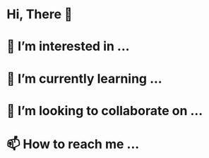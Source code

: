 # Hi, There 👋

# 👀 I’m interested in ...

# 🌱 I’m currently learning ...

# 💞️ I’m looking to collaborate on ...

# 📫 How to reach me ...

<!---
SiMuks14/SiMuks14 is a ✨ special ✨ repository because its `README.md` (this file) appears on your GitHub profile.
You can click the Preview link to take a look at your changes.
--->
